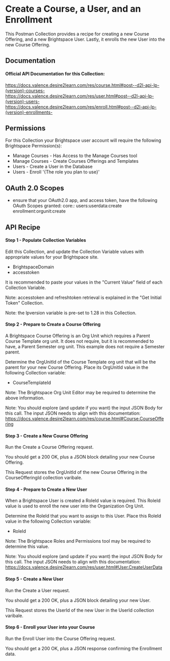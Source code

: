 # Create a Course, a User, and an Enrollment

This Postman Collection provides a recipe for creating a new Course Offering, and a new Brightspace User. Lastly, it enrolls the new User into the new Course Offering.

## Documentation
#### Official API Documentation for this Collection:
https://docs.valence.desire2learn.com/res/course.html#post--d2l-api-lp-(version)-courses-
https://docs.valence.desire2learn.com/res/user.html#post--d2l-api-lp-(version)-users-
https://docs.valence.desire2learn.com/res/enroll.html#post--d2l-api-lp-(version)-enrollments-

## Permissions
For this Collection your Brightspace user account will require the following Brightspace Permission(s):
- Manage Courses - Has Access to the Manage Courses tool
- Manage Courses - Create Courses Offerings and Templates
- Users - Create a User in the Database
- Users - Enroll '{The role you plan to use}'

## OAuth 2.0 Scopes
- ensure that your OAuth2.0 app, and access token, have the following OAuth Scopes granted:
core:*:*
users:userdata:create
enrollment:orgunit:create

## API Recipe
#### Step 1 - Populate Collection Variables

Edit this Collection, and update the Collection Variable values with appropriate values for your Brightspace site.

- BrightspaceDomain
- accesstoken

It is recommended to paste your values in the "Current Value" field of each Collection Variable.

Note: accesstoken and refreshtoken retrieval is explained in the "Get Initial Token" Collection.

Note: the lpversion variable is pre-set to 1.28 in this Collection.

#### Step 2 - Prepare to Create a Course Offering

A Brightspace Course Offering is an Org Unit which requires a Parent Course Template org unit. It does not require, but it is recommended to have, a Parent Semester org unit. This example does not require a Semester parent.

Determine the OrgUnitId of the Course Template org unit that will be the parent for your new Course Offering. Place its OrgUnitId value in the following Collection variable:
- CourseTemplateId

Note: The Brightspace Org Unit Editor may be required to determine the above information.

Note: You should explore (and update if you want) the input JSON Body for this call. The input JSON needs to align with this documentation: https://docs.valence.desire2learn.com/res/course.html#Course.CourseOffering

#### Step 3 - Create a New Course Offering

Run the Create a Course Offering request. 

You should get a 200 OK, plus a JSON block detailing your new Course Offering.

This Request stores the OrgUnitId of the new Course Offering in the CourseOfferingId collection varibale.

#### Step 4 - Prepare to Create a New User

When a Brightspace User is created a RoleId value is required. This RoleId value is used to enroll the new user into the Organization Org Unit.

Determine the RoleId that you want to assign to this User. Place this RoleId value in the following Collection variable:
- RoleId

Note: The Brightspace Roles and Permissions tool may be required to determine this value.

Note: You should explore (and update if you want) the input JSON Body for this call. The input JSON needs to align with this documentation: https://docs.valence.desire2learn.com/res/user.html#User.CreateUserData

#### Step 5 - Create a New User

Run the Create a User request. 

You should get a 200 OK, plus a JSON block detailing your new User.

This Request stores the UserId of the new User in the UserId collection varibale.

#### Step 6 - Enroll your User into your Course

Run the Enroll User into the Course Offering request.

You should get a 200 OK, plus a JSON response confirming the Enrollment data.
